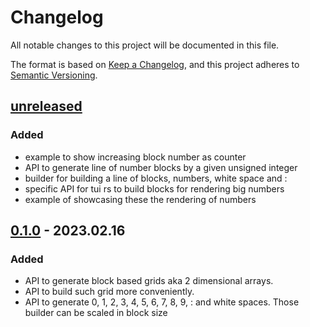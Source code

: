 # Changelog

All notable changes to this project will be documented in this file.

The format is based on [Keep a Changelog](https://keepachangelog.com/en/1.0.0/),
and this project adheres to [Semantic Versioning](https://semver.org/spec/v2.0.0.html).

## [unreleased] 

### Added

- example to show increasing block number as counter
- API to generate line of number blocks by a given unsigned integer
- builder for building a line of blocks, numbers, white space and :
- specific API for tui rs to build blocks for rendering big numbers
- example of showcasing these the rendering of numbers

## [0.1.0] - 2023.02.16

### Added

- API to generate block based grids aka 2 dimensional arrays.
- API to build such grid more conveniently.
- API to generate 0, 1, 2, 3, 4, 5, 6, 7, 8, 9, : and white spaces. 
  Those builder can be scaled in block size

[unreleased]: https://github.com/BoolPurist/daily_ruster_man/compare/v0.1.0...HEAD
[0.1.0]:https://github.com/BoolPurist/tui_block_builder/releases/tag/v0.1.0
